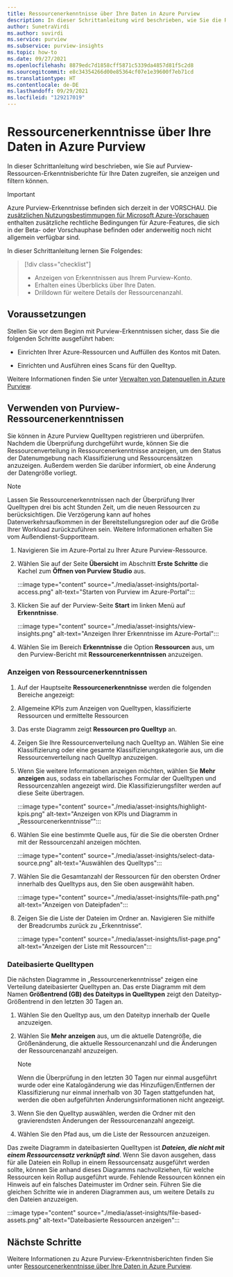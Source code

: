 ```yaml
---
title: Ressourcenerkenntnisse über Ihre Daten in Azure Purview
description: In dieser Schrittanleitung wird beschrieben, wie Sie die Ressourcenberichterstellung mit Purview-Erkenntnissen für Ihre Daten anzeigen und verwenden können.
author: SunetraVirdi
ms.author: suvirdi
ms.service: purview
ms.subservice: purview-insights
ms.topic: how-to
ms.date: 09/27/2021
ms.openlocfilehash: 8879edc7d1858cff5871c5339da4857d81f5c2d8
ms.sourcegitcommit: e8c34354266d00e85364cf07e1e39600f7eb71cd
ms.translationtype: HT
ms.contentlocale: de-DE
ms.lasthandoff: 09/29/2021
ms.locfileid: "129217019"
---
```

# <a name="asset-insights-on-your-data-in-azure-purview"></a>Ressourcenerkenntnisse über Ihre Daten in Azure Purview

In dieser Schrittanleitung wird beschrieben, wie Sie auf Purview-Ressourcen-Erkenntnisberichte für Ihre Daten zugreifen, sie anzeigen und filtern können.

> [!IMPORTANT]
> Azure Purview-Erkenntnisse befinden sich derzeit in der VORSCHAU. Die [zusätzlichen Nutzungsbestimmungen für Microsoft Azure-Vorschauen](https://azure.microsoft.com/support/legal/preview-supplemental-terms/) enthalten zusätzliche rechtliche Bedingungen für Azure-Features, die sich in der Beta- oder Vorschauphase befinden oder anderweitig noch nicht allgemein verfügbar sind.

In dieser Schrittanleitung lernen Sie Folgendes:

> [!div class="checklist"]
> * Anzeigen von Erkenntnissen aus Ihrem Purview-Konto.
> * Erhalten eines Überblicks über Ihre Daten.
> * Drilldown für weitere Details der Ressourcenanzahl.

## <a name="prerequisites"></a>Voraussetzungen

Stellen Sie vor dem Beginn mit Purview-Erkenntnissen sicher, dass Sie die folgenden Schritte ausgeführt haben:

* Einrichten Ihrer Azure-Ressourcen und Auffüllen des Kontos mit Daten.

* Einrichten und Ausführen eines Scans für den Quelltyp.

Weitere Informationen finden Sie unter [Verwalten von Datenquellen in Azure Purview](manage-data-sources.md).

## <a name="use-purview-asset-insights"></a>Verwenden von Purview-Ressourcenerkenntnissen

Sie können in Azure Purview Quelltypen registrieren und überprüfen. Nachdem die Überprüfung durchgeführt wurde, können Sie die Ressourcenverteilung in Ressourcenerkenntnisse anzeigen, um den Status der Datenumgebung nach Klassifizierung und Ressourcensätzen anzuzeigen. Außerdem werden Sie darüber informiert, ob eine Änderung der Datengröße vorliegt.

> [!NOTE]
> Lassen Sie Ressourcenerkenntnissen nach der Überprüfung Ihrer Quelltypen drei bis acht Stunden Zeit, um die neuen Ressourcen zu berücksichtigen. Die Verzögerung kann auf hohes Datenverkehrsaufkommen in der Bereitstellungsregion oder auf die Größe Ihrer Workload zurückzuführen sein. Weitere Informationen erhalten Sie vom Außendienst-Supportteam.

1. Navigieren Sie im Azure-Portal zu Ihrer Azure Purview-Ressource.

1. Wählen Sie auf der Seite **Übersicht** im Abschnitt **Erste Schritte** die Kachel zum **Öffnen von Purview Studio** aus.

   :::image type="content" source="./media/asset-insights/portal-access.png" alt-text="Starten von Purview im Azure-Portal":::

1. Klicken Sie auf der Purview-Seite **Start** im linken Menü auf **Erkenntnisse**.

   :::image type="content" source="./media/asset-insights/view-insights.png" alt-text="Anzeigen Ihrer Erkenntnisse im Azure-Portal":::

1. Wählen Sie im Bereich **Erkenntnisse** die Option **Ressourcen** aus, um den Purview-Bericht mit **Ressourcenerkenntnissen** anzuzeigen.

### <a name="view-asset-insights"></a>Anzeigen von Ressourcenerkenntnissen

1. Auf der Hauptseite **Ressourcenerkenntnisse** werden die folgenden Bereiche angezeigt:

2. Allgemeine KPIs zum Anzeigen von Quelltypen, klassifizierte Ressourcen und ermittelte Ressourcen
 
3. Das erste Diagramm zeigt **Ressourcen pro Quelltyp** an.

4. Zeigen Sie Ihre Ressourcenverteilung nach Quelltyp an. Wählen Sie eine Klassifizierung oder eine gesamte Klassifizierungskategorie aus, um die Ressourcenverteilung nach Quelltyp anzuzeigen. 
 
5. Wenn Sie weitere Informationen anzeigen möchten, wählen Sie **Mehr anzeigen** aus, sodass ein tabellarisches Formular der Quelltypen und Ressourcenzahlen angezeigt wird. Die Klassifizierungsfilter werden auf diese Seite übertragen.

   :::image type="content" source="./media/asset-insights/highlight-kpis.png" alt-text="Anzeigen von KPIs und Diagramm in „Ressourcenerkenntnisse“":::
 
6. Wählen Sie eine bestimmte Quelle aus, für die Sie die obersten Ordner mit der Ressourcenzahl anzeigen möchten. 

   :::image type="content" source="./media/asset-insights/select-data-source.png" alt-text="Auswählen des Quelltyps":::
 
7. Wählen Sie die Gesamtanzahl der Ressourcen für den obersten Ordner innerhalb des Quelltyps aus, den Sie oben ausgewählt haben.

   :::image type="content" source="./media/asset-insights/file-path.png" alt-text="Anzeigen von Dateipfaden":::

8. Zeigen Sie die Liste der Dateien im Ordner an. Navigieren Sie mithilfe der Breadcrumbs zurück zu „Erkenntnisse“.

   :::image type="content" source="./media/asset-insights/list-page.png" alt-text="Anzeigen der Liste mit Ressourcen":::  

### <a name="file-based-source-types"></a>Dateibasierte Quelltypen
Die nächsten Diagramme in „Ressourcenerkenntnisse“ zeigen eine Verteilung dateibasierter Quelltypen an. Das erste Diagramm mit dem Namen **Größentrend (GB) des Dateityps in Quelltypen** zeigt den Dateityp-Größentrend in den letzten 30 Tagen an. 
 
1. Wählen Sie den Quelltyp aus, um den Dateityp innerhalb der Quelle anzuzeigen. 
 
1. Wählen Sie **Mehr anzeigen** aus, um die aktuelle Datengröße, die Größenänderung, die aktuelle Ressourcenanzahl und die Änderungen der Ressourcenanzahl anzuzeigen.
 
   > [!NOTE]
   > Wenn die Überprüfung in den letzten 30 Tagen nur einmal ausgeführt wurde oder eine Katalogänderung wie das Hinzufügen/Entfernen der Klassifizierung nur einmal innerhalb von 30 Tagen stattgefunden hat, werden die oben aufgeführten Änderungsinformationen nicht angezeigt.

1. Wenn Sie den Quelltyp auswählen, werden die Ordner mit den gravierendsten Änderungen der Ressourcenanzahl angezeigt.

1. Wählen Sie den Pfad aus, um die Liste der Ressourcen anzuzeigen.

Das zweite Diagramm in dateibasierten Quelltypen ist ***Dateien, die nicht mit einem Ressourcensatz verknüpft sind***. Wenn Sie davon ausgehen, dass für alle Dateien ein Rollup in einem Ressourcensatz ausgeführt werden sollte, können Sie anhand dieses Diagramms nachvollziehen, für welche Ressourcen kein Rollup ausgeführt wurde. Fehlende Ressourcen können ein Hinweis auf ein falsches Dateimuster im Ordner sein. Führen Sie die gleichen Schritte wie in anderen Diagrammen aus, um weitere Details zu den Dateien anzuzeigen.

   :::image type="content" source="./media/asset-insights/file-based-assets.png" alt-text="Dateibasierte Ressourcen anzeigen":::  

## <a name="next-steps"></a>Nächste Schritte

Weitere Informationen zu Azure Purview-Erkenntnisberichten finden Sie unter [Ressourcenerkenntnisse über Ihre Daten in Azure Purview](./scan-insights.md).
